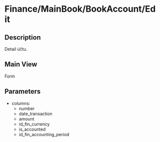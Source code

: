 # Finance/MainBook/BookAccount/Edit

## Description

Detail účtu.

## Main View

Form

## Parameters

* columns:
  * number
  * date_transaction
  * amount
  * id_fin_currency
  * is_accounted
  * id_fin_accounting_period
